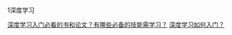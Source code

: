 
1深度学习

[深度学习入门必看的书和论文？有哪些必备的技能需学习？](https://www.zhihu.com/question/31785984)
[深度学习如何入门？](https://www.zhihu.com/question/26006703)
